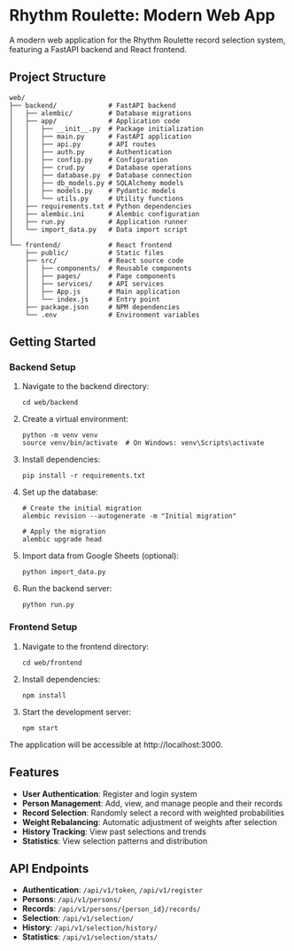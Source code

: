 # Rhythm Roulette: Modern Web App

A modern web application for the Rhythm Roulette record selection system, featuring a FastAPI backend and React frontend.

## Project Structure

```
web/
├── backend/             # FastAPI backend
│   ├── alembic/         # Database migrations
│   ├── app/             # Application code
│   │   ├── __init__.py  # Package initialization
│   │   ├── main.py      # FastAPI application
│   │   ├── api.py       # API routes
│   │   ├── auth.py      # Authentication
│   │   ├── config.py    # Configuration
│   │   ├── crud.py      # Database operations
│   │   ├── database.py  # Database connection
│   │   ├── db_models.py # SQLAlchemy models
│   │   ├── models.py    # Pydantic models
│   │   └── utils.py     # Utility functions
│   ├── requirements.txt # Python dependencies
│   ├── alembic.ini      # Alembic configuration
│   ├── run.py           # Application runner
│   └── import_data.py   # Data import script
│
└── frontend/            # React frontend
    ├── public/          # Static files
    ├── src/             # React source code
    │   ├── components/  # Reusable components
    │   ├── pages/       # Page components
    │   ├── services/    # API services
    │   ├── App.js       # Main application
    │   └── index.js     # Entry point
    ├── package.json     # NPM dependencies
    └── .env             # Environment variables
```

## Getting Started

### Backend Setup

1. Navigate to the backend directory:
   ```
   cd web/backend
   ```

2. Create a virtual environment:
   ```
   python -m venv venv
   source venv/bin/activate  # On Windows: venv\Scripts\activate
   ```

3. Install dependencies:
   ```
   pip install -r requirements.txt
   ```

4. Set up the database:
   ```
   # Create the initial migration
   alembic revision --autogenerate -m "Initial migration"
   
   # Apply the migration
   alembic upgrade head
   ```

5. Import data from Google Sheets (optional):
   ```
   python import_data.py
   ```

6. Run the backend server:
   ```
   python run.py
   ```

### Frontend Setup

1. Navigate to the frontend directory:
   ```
   cd web/frontend
   ```

2. Install dependencies:
   ```
   npm install
   ```

3. Start the development server:
   ```
   npm start
   ```

The application will be accessible at http://localhost:3000.

## Features

- **User Authentication**: Register and login system
- **Person Management**: Add, view, and manage people and their records
- **Record Selection**: Randomly select a record with weighted probabilities
- **Weight Rebalancing**: Automatic adjustment of weights after selection
- **History Tracking**: View past selections and trends
- **Statistics**: View selection patterns and distribution

## API Endpoints

- **Authentication**: `/api/v1/token`, `/api/v1/register`
- **Persons**: `/api/v1/persons/`
- **Records**: `/api/v1/persons/{person_id}/records/`
- **Selection**: `/api/v1/selection/`
- **History**: `/api/v1/selection/history/`
- **Statistics**: `/api/v1/selection/stats/` 